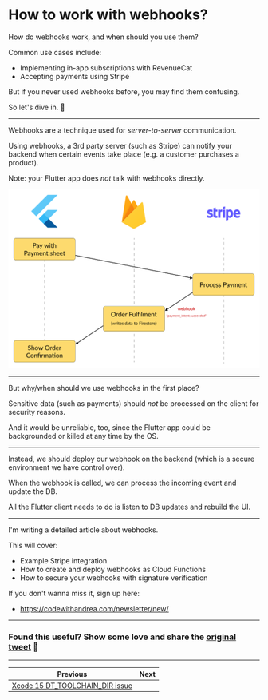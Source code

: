 # How to work with webhooks?

How do webhooks work, and when should you use them?

Common use cases include:
- Implementing in-app subscriptions with RevenueCat
- Accepting payments using Stripe

But if you never used webhooks before, you may find them confusing.

So let's dive in. 🧵

---

Webhooks are a technique used for *server-to-server* communication.

Using webhooks, a 3rd party server (such as Stripe) can notify your backend when certain events take place (e.g. a customer purchases a product).

Note: your Flutter app does *not* talk with webhooks directly.

![](126.1.png)

---

But why/when should we use webhooks in the first place?

Sensitive data (such as payments) should *not* be processed on the client for security reasons.

And it would be unreliable, too, since the Flutter app could be backgrounded or killed at any time by the OS.

---

Instead, we should deploy our webhook on the backend (which is a secure environment we have control over).

When the webhook is called, we can process the incoming event and update the DB.

All the Flutter client needs to do is listen to DB updates and rebuild the UI.

---

I'm writing a detailed article about webhooks.

This will cover:

- Example Stripe integration
- How to create and deploy webhooks as Cloud Functions
- How to secure your webhooks with signature verification

If you don't wanna miss it, sign up here:

- https://codewithandrea.com/newsletter/new/


---

### Found this useful? Show some love and share the [original tweet](https://twitter.com/biz84/status/1711743782398394863) 🙏

---

| Previous | Next |
| -------- | ---- |
| [Xcode 15 DT_TOOLCHAIN_DIR issue](../0125-xcode-15-cocoapods-issue/index.md) |  |

